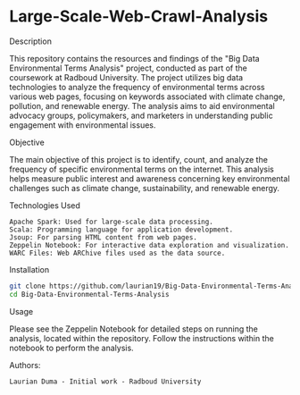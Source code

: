 # Large-Scale-Web-Crawl-Analysis

Description

This repository contains the resources and findings of the "Big Data Environmental Terms Analysis" project, conducted as part of the coursework at Radboud University. The project utilizes big data technologies to analyze the frequency of environmental terms across various web pages, focusing on keywords associated with climate change, pollution, and renewable energy. The analysis aims to aid environmental advocacy groups, policymakers, and marketers in understanding public engagement with environmental issues.

Objective

The main objective of this project is to identify, count, and analyze the frequency of specific environmental terms on the internet. This analysis helps measure public interest and awareness concerning key environmental challenges such as climate change, sustainability, and renewable energy.

Technologies Used

    Apache Spark: Used for large-scale data processing.
    Scala: Programming language for application development.
    Jsoup: For parsing HTML content from web pages.
    Zeppelin Notebook: For interactive data exploration and visualization.
    WARC Files: Web ARChive files used as the data source.
 
Installation

```bash
git clone https://github.com/laurian19/Big-Data-Environmental-Terms-Analysis
cd Big-Data-Environmental-Terms-Analysis
```

Usage

Please see the Zeppelin Notebook for detailed steps on running the analysis, located within the repository. Follow the instructions within the notebook to perform the analysis.

Authors:

    Laurian Duma - Initial work - Radboud University
